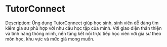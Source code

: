 # TutorConnect
Description: Ứng dụng TutorConnect giúp học sinh, sinh viên dễ dàng tìm kiếm gia sư phù hợp với nhu cầu học tập của mình. Với giao diện thân thiện và tính năng thông minh, nền tảng kết nối trực tiếp học viên với gia sư theo môn học, khu vực và mức giá mong muốn.
